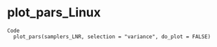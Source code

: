 # plot_pars_Linux

    Code
      plot_pars(samplers_LNR, selection = "variance", do_plot = FALSE)

